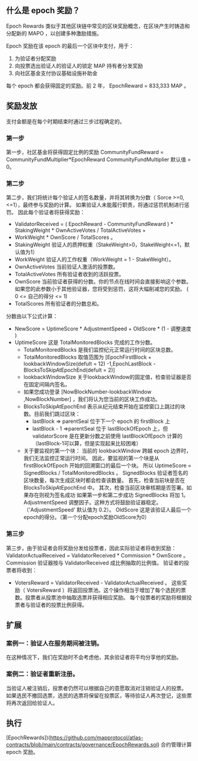## 什么是 epoch 奖励？

Epoch Rewards 类似于其他区块链中常见的区块奖励概念，在区块产生时铸造和分配新的 MAPO ，以创建多种激励措施。

Epoch 奖励在该 epoch 的最后一个区块中支付，用于：

1. 为验证者分配奖励
2. 向投票选出验证人的验证人的锁定 MAP 持有者分发奖励
3. 向社区基金支付协议基础设施补助金

每个 epoch 都会获得固定的奖励。前 2 年， EpochReward = 833,333 MAP 。

## 奖励发放

支付金额是在每个时期结束时通过三步过程确定的。

### 第一步

第一步，社区基金将获得固定比例的奖励
CommunityFundReward = CommunityFundMultiplier*EpochReward
CommunityFundMultiplier 默认值 = 0。

### 第二步

第二步，我们将统计每个验证人的签名数量，并将其转换为分数（ Sorce >=0,<=1），最终参与奖励的计算。
如果验证人未能履行职责，将通过惩罚机制进行惩罚。
因此每个验证者将获得奖励：

- ValidatorReceived = ( EpochReward - CommunityFundReward ) * StakingWeight * OwnActiveVotes / TotalActiveVotes +
- WorkWeight * OwnScore / TotalScores 。
- StakingWeight 验证人的质押权重（StakeWeight>0，StakeWeight<=1，默认值为1）
- WorkWeight 验证人的工作权重（WorkWeight = 1 - StakeWeight）。
- OwnActiveVotes 当前验证人激活的投票数。
- TotalActiveVotes 所有验证者收到的活跃投票。
- OwnScore
  当前验证者获得的分数。你的节点在线时间会直接影响这个参数。如果您的此参数小于其他验证器，您将受到惩罚，这将大幅削减您的奖励。 (
  0 <= 自己的得分 <= 1)
- TotalScores 所有验证者的分数总和。

分数由以下公式计算：

- NewScore = UptimeScore * AdjustmentSpeed + OldScore * (1 - 调整速度 )
- UptimeScore 这是 TotalMonitoredBlocks 完成的工作分数。
    - TotalMonitoredBlocks 是我们监控纪元正常运行时间的区块总数。
    - TotalMonitoredBlocks
      取值范围为 [EpochFirstBlock + lookbackWindowSize(defult = 12) -1,EpochLastBlock - BlocksToSkipAtEpochEnd(defult = 2)]
    - lookbackWindowSize 关于lookbackWindow的固定值，检查验证器是否在固定间隔内签名。
    - 如果您成功登录 [NowBlockNumber-lookbackWindow ,NowBlockNumber] ，我们将认为您当前的区块工作成功。
    - BlocksToSkipAtEpochEnd 表示从纪元结束开始在监控窗口上跳过的块数。目前我们跳过区块：
        - lastBlock => parentSeal 位于下一个 epoch 的 firstBlock 上
        - lastBlock - 1 =>parentSeal 位于 lastBlockOfEpoch 上，但 validatorScore 是在更新分数之前使用 lastBlockOfEpoch
          计算的 （lastBlock-1可以算，但是实现起来比较困难）
    - 关于要监视的第一个块：
      当前的 lookbackWindow 跨越 epoch 边界时，我们无法监控正常运行时间。
      因此，要监视的第一个块是从 firstBlockOfEpoch 开始的回溯窗口的最后一个块。
      所以 UptimeScore = SignedBlocks / TotalMonitoredBlocks 。
      SignedBlocks 验证者签名的区块数量，每次生成区块时都会检查该数量。
      首先，检查当前块是否在 BlocksToSkipAtEpochEnd 中。
      其次，检查当前区块审核期是否签署。如果存在则视为签名成功
      如果第一步和第二步成功 SignedBlocks 将加 1。
      AdjustmentSpeed 调整因子。这种方式将鼓励验证器稳定。（'AdjustmentSpeed' 默认值为 0.2）。
      OldScore 这是该验证人最后一个epoch的得分。（第一个分配epoch奖励OldScore为0）

### 第三步

第三步，由于验证者会将奖励分发给投票者，因此实际验证者将收到奖励：
ValidatorActualReceived = ValidatorReceived * Commission * OwnScore 。
Commission 验证器按与 ValidatorReceived 成比例抽取的比例值。
验证者的投票者将收到：

- VotersReward = ValidatorReceived - ValidatorActualReceived 。
  这些奖励（ VotersReward ）将返回投票池。这个操作相当于增加了每个选民的票数。投票者从投票池中抽取选票并获得相应奖励。
  每个投票者的奖励将根据投票者与验证者的投票比例获得。

## 扩展

### 案例一：验证人在服务期间被注销。

在这种情况下，我们在奖励时不会考虑他，其余验证者将平均分享他的奖励。

### 案例二：验证者重新注册。

当验证人被注销后，投票者仍然可以根据自己的意愿取消对注销验证人的投票。
如果选民不撤回选票，选民的选票将保留在投票区，等待验证人再次登记，这些票将再次返回给验证人。

## 执行

[EpochRewards])(https://github.com/mapprotocol/atlas-contracts/blob/main/contracts/governance/EpochRewards.sol) 合约管理计算 epoch 奖励。